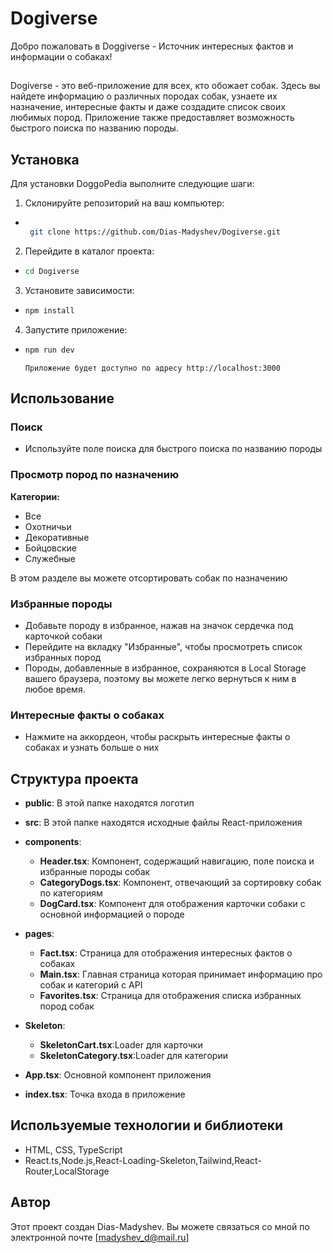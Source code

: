 # Dogiverse

Добро пожаловать в Doggiverse - Источник интересных фактов и информации о собаках!

##

Dogiverse - это веб-приложение для всех, кто обожает собак. Здесь вы найдете информацию о различных породах собак, узнаете их назначение, интересные факты и даже создадите список своих любимых пород. Приложение также предоставляет возможность быстрого поиска по названию породы.

## Установка

Для установки DoggoPedia выполните следующие шаги:

1. Склонируйте репозиторий на ваш компьютер:

- ```bash

   git clone https://github.com/Dias-Madyshev/Dogiverse.git
  ```

2. Перейдите в каталог проекта:

- ```bash
  cd Dogiverse
  ```

3. Установите зависимости:

- ```bash
  npm install
  ```

4. Запустите приложение:

- ```bash
  npm run dev
  ```

  ```
  Приложение будет доступно по адресу http://localhost:3000

  ```

## Использование

### Поиск

- Используйте поле поиска для быстрого поиска по названию породы

### Просмотр пород по назначению

**Категории:**

- Все
- Охотничьи
- Декоративные
- Бойцовские
- Служебные

В этом разделе вы можете отсортировать собак по назначению

### Избранные породы

- Добавьте породу в избранное, нажав на значок сердечка под карточкой собаки
- Перейдите на вкладку "Избранные", чтобы просмотреть список избранных пород
- Породы, добавленные в избранное, сохраняются в Local Storage вашего браузера, поэтому вы можете легко вернуться к ним в любое время.

### Интересные факты о собаках

- Нажмите на аккордеон, чтобы раскрыть интересные факты о собаках и узнать больше о них

## Структура проекта

- **public**: В этой папке находятся логотип
- **src**: В этой папке находятся исходные файлы React-приложения

- **components**:
  - **Header.tsx**: Компонент, содержащий навигацию, поле поиска и избранные породы собак
  - **CategoryDogs.tsx**: Компонент, отвечающий за сортировку собак по категориям
  - **DogCard.tsx**: Компонент для отображения карточки собаки с основной информацией о породе
- **pages**:
  - **Fact.tsx**: Страница для отображения интересных фактов о собаках
  - **Main.tsx**: Главная страница которая принимает информацию про собак и категорий с API
  - **Favorites.tsx**: Страница для отображения списка избранных пород собак
- **Skeleton**:
  - **SkeletonCart.tsx**:Loader для карточки
  - **SkeletonCategory.tsx**:Loader для категории
- **App.tsx**: Основной компонент приложения
- **index.tsx**: Точка входа в приложение

## Используемые технологии и библиотеки

- HTML, CSS, TypeScript
- React.ts,Node.js,React-Loading-Skeleton,Tailwind,React-Router,LocalStorage

## Автор

Этот проект создан Dias-Madyshev. Вы можете связаться со мной по электронной почте [madyshev_d@mail.ru]
